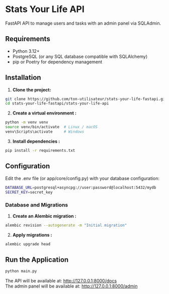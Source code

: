 # Stats Your Life API

FastAPI API to manage users and tasks with an admin panel via SQLAdmin.

## Requirements

- Python 3.12+
- PostgreSQL (or any SQL database compatible with SQLAlchemy)
- pip or Poetry for dependency management

## Installation

1. **Clone the project:**

```bash
git clone https://github.com/ton-utilisateur/stats-your-life-fastapi.git
cd stats-your-life-fastapi/stats-your-life-api
```

2. **Create a virtual environment :**
```bash
python -m venv venv
source venv/bin/activate  # Linux / macOS
venv\Scripts\activate     # Windows
```

3. **Install dependencies :**
```bash
pip install -r requirements.txt
```


##  Configuration

Edit the .env file (or app/core/config.py) with your database configuration:

```bash
DATABASE_URL=postgresql+asyncpg://user:password@localhost:5432/mydb
SECRET_KEY=secret_key
```

### Database and Migrations
1. **Create an Alembic migration :**
```bash
alembic revision --autogenerate -m "Initial migration"
```

2. **Apply migrations :**
```bash
alembic upgrade head
```

## Run the Application
```bash
python main.py
```

The API will be available at: http://127.0.0.1:8000/docs
<br>The admin panel will be available at: http://127.0.0.1:8000/admin